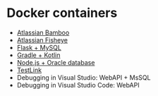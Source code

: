 # Docker containers

* [Atlassian Bamboo](atlassian-bamboo/README.md)
* [Atlassian Fisheye](atlassian-fisheye/README.md)
* [Flask + MySQL](flask-mysql/README.md)
* [Gradle + Kotlin](kotlin/README.md)
* [Node.js + Oracle database](node-oracle/README.md)
* [TestLink](testlink/README.md)
* Debugging in Visual Studio: WebAPI + MsSQL
* Debugging in Visual Studio Code: WebAPI